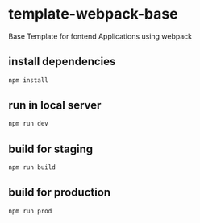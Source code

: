 # template-webpack-base
Base Template for fontend Applications using webpack

## install dependencies
```bash
npm install
```

## run in local server
```bash
npm run dev
```

## build for staging
```bash
npm run build
```

## build for production
```bash
npm run prod
```